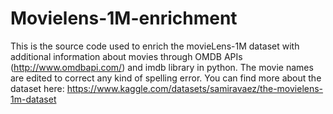 # Movielens-1M-enrichment

This is the source code used to enrich the movieLens-1M dataset with additional information about movies through OMDB APIs (http://www.omdbapi.com/) and imdb library in python. 
The movie names are edited to correct any kind of spelling error.
You can find more about the dataset here: https://www.kaggle.com/datasets/samiravaez/the-movielens-1m-dataset
